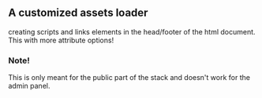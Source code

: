 ## A customized assets loader
creating scripts and links elements in the head/footer of the html document. This with more attribute options!
### Note!
This is only meant for the public part of the stack and doesn't work for the admin panel. 